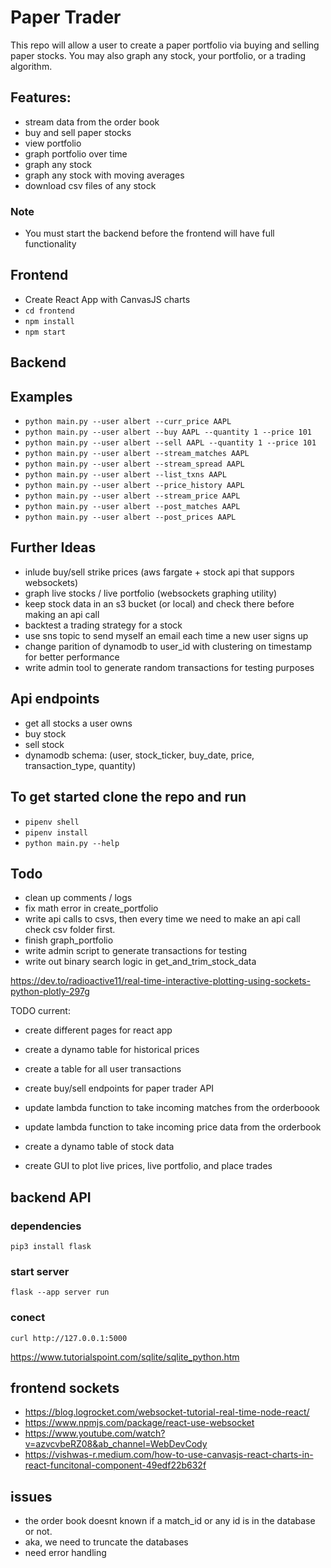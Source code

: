 # Paper Trader
This repo will allow a user to create a paper portfolio via buying and selling paper stocks. You may also graph any stock, your portfolio, or a trading algorithm. 

## Features: 
* stream data from the order book 
* buy and sell paper stocks
* view portfolio 
* graph portfolio over time 
* graph any stock 
* graph any stock with moving averages 
* download csv files of any stock 

### Note
* You must start the backend before the frontend will have full functionality

## Frontend 
* Create React App with CanvasJS charts
* `cd frontend`
* `npm install`
* `npm start`

## Backend

## Examples 
* `python main.py --user albert --curr_price AAPL`
* `python main.py --user albert --buy AAPL --quantity 1 --price 101`
* `python main.py --user albert --sell AAPL --quantity 1 --price 101`
* `python main.py --user albert --stream_matches AAPL`
* `python main.py --user albert --stream_spread AAPL`
* `python main.py --user albert --list_txns AAPL`
* `python main.py --user albert --price_history AAPL`
* `python main.py --user albert --stream_price AAPL`
* `python main.py --user albert --post_matches AAPL`
* `python main.py --user albert --post_prices AAPL`

## Further Ideas 
* inlude buy/sell strike prices (aws fargate + stock api that suppors websockets)
* graph live stocks / live portfolio (websockets graphing utility)
* keep stock data in an s3 bucket (or local) and check there before making an api call
* backtest a trading strategy for a stock 
* use sns topic to send myself an email each time a new user signs up 
* change parition of dynamodb to user_id with clustering on timestamp for better performance 
* write admin tool to generate random transactions for testing purposes 

## Api endpoints
* get all stocks a user owns 
* buy stock 
* sell stock 
* dynamodb schema: (user, stock_ticker, buy_date, price, transaction_type, quantity) 

## To get started clone the repo and run 
* `pipenv shell`
* `pipenv install`
* `python main.py --help`

## Todo
* clean up comments / logs
* fix math error in create_portfolio
* write api calls to csvs, then every time we need to make an api call check csv folder first. 
* finish graph_portfolio
* write admin script to generate transactions for testing 
* write out binary search logic in get_and_trim_stock_data

https://dev.to/radioactive11/real-time-interactive-plotting-using-sockets-python-plotly-297g

TODO current: 
* create different pages for react app 
* create a dynamo table for historical prices 
* create a table for all user transactions 
* create buy/sell endpoints for paper trader API 



* update lambda function to take incoming matches from the orderboook 
* update lambda function to take incoming price data from the orderbook 
* create a dynamo table of stock data 
* create GUI to plot live prices, live portfolio, and place trades 


## backend API 
### dependencies 
`pip3 install flask`

### start server 
`flask --app server run`

### conect 
`curl http://127.0.0.1:5000`


https://www.tutorialspoint.com/sqlite/sqlite_python.htm

## frontend sockets 
* https://blog.logrocket.com/websocket-tutorial-real-time-node-react/
* https://www.npmjs.com/package/react-use-websocket
* https://www.youtube.com/watch?v=azvcvbeRZ08&ab_channel=WebDevCody
* https://vishwas-r.medium.com/how-to-use-canvasjs-react-charts-in-react-funcitonal-component-49edf22b632f


## issues 
* the order book doesnt known if a match_id or any id is in the database or not. 
* aka, we need to truncate the databases 
* need error handling 